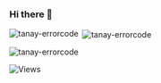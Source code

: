 ### Hi there 👋


<p><img align="left" src="https://github-readme-stats.vercel.app/api/top-langs?username=tanay-errorcode&show_icons=true&theme=tokyonight&locale=en&layout=compact" alt="tanay-errorcode" /></p>

<p>&nbsp;<img align="center" src="https://github-readme-stats.vercel.app/api?username=tanay-errorcode&show_icons=true&theme=radical&locale=en" alt="tanay-errorcode" /></p>

<p><img align="center" src="https://github-readme-streak-stats.herokuapp.com/?user=tanay-errorcode&theme=tokyonight" alt="tanay-errorcode" /></p>

![Views](https://komarev.com/ghpvc/?username=Tanay-ErrorCode&label=PROFILE+VIEWS&color=ff69b4&style=for-the-badge)

